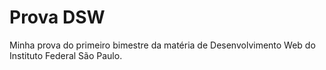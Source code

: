 # Prova DSW
Minha prova do primeiro bimestre da matéria de Desenvolvimento Web do Instituto Federal São Paulo.
